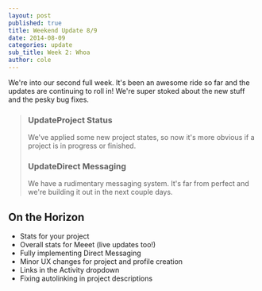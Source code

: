 ```yaml
---
layout: post
published: true
title: Weekend Update 8/9
date: 2014-08-09
categories: update
sub_title: Week 2: Whoa
author: cole
---
```


We're into our second full week. It's been an awesome ride so far and the updates are continuing to roll in! We're super stoked about the new stuff and the pesky bug fixes.

<blockquote>
<h3><span class="update">Update</span>Project Status</h3>
We've applied some new project states, so now it's more obvious if a project is in progress or finished. 

<h3><span class="update">Update</span>Direct Messaging</h3>
We have a rudimentary messaging system. It's far from perfect and we're building it out in the next couple days.
</blockquote>

<h2>On the Horizon</h2>

- Stats for your project
- Overall stats for Meeet (live updates too!)
- Fully implementing Direct Messaging
- Minor UX changes for project and profile creation
- Links in the Activity dropdown
- Fixing autolinking in project descriptions
